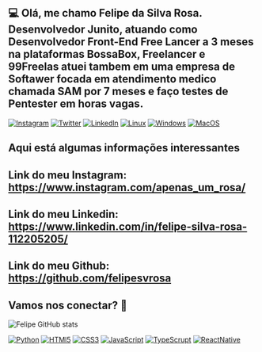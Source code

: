 ## 💻 Olá, me chamo Felipe da Silva Rosa. Desenvolvedor Junito, atuando como Desenvolvedor Front-End Free Lancer a 3 meses na plataformas BossaBox, Freelancer e 99Freelas atuei tambem em uma empresa de Softawer focada em atendimento medico chamada SAM por 7 meses e faço testes de Pentester em horas vagas.

[![Instagram](https://img.shields.io/badge/Instagram-E4405F?style=for-the-badge&logo=instagram&logoColor=white)](https://www.instagram.com/apenas_um_rosa/)
[![Twitter](https://img.shields.io/badge/Twitter-1DA1F2?style=for-the-badge&logo=twitter&logoColor=white)](https://twitter.com/FelipeDaBru)
[![Linkedln](https://img.shields.io/badge/LinkedIn-0077B5?style=for-the-badge&logo=linkedin&logoColor=white)](https://www.linkedin.com/in/apenasumrosa/)
[![Linux](https://img.shields.io/badge/Linux-FCC624?style=for-the-badge&logo=linux&logoColor=black)](https://github.com/felipesvrosa)
[![Windows](https://img.shields.io/badge/Windows-0078D6?style=for-the-badge&logo=windows&logoColor=white)](https://github.com/felipesvrosa)
[![MacOS](https://img.shields.io/badge/mac%20os-000000?style=for-the-badge&logo=apple&logoColor=white)](https://github.com/felipesvrosa)


## Aqui está algumas informações interessantes

## Link do meu Instagram: https://www.instagram.com/apenas_um_rosa/

## Link do meu Linkedin: https://www.linkedin.com/in/felipe-silva-rosa-112205205/

## Link do meu Github: https://github.com/felipesvrosa

## Vamos nos conectar? 👋

![Felipe GitHub stats](https://github-readme-stats.vercel.app/api?username=felipesvrosa&show_icons=true&theme=tokyonight)

[![Python](https://img.shields.io/badge/Python-14354C?style=for-the-badge&logo=python&logoColor=white)](https://github.com/felipesvrosa)
[![HTMl5](https://img.shields.io/badge/HTML5-E34F26?style=for-the-badge&logo=html5&logoColor=white)](https://github.com/felipesvrosa)
[![CSS3](https://img.shields.io/badge/CSS3-1572B6?style=for-the-badge&logo=css3&logoColor=white)](https://github.com/felipesvrosa)
[![JavaScript](https://img.shields.io/badge/JavaScript-323330?style=for-the-badge&logo=javascript&logoColor=F7DF1E)](https://github.com/felipesvrosa)
[![TypeScrupt](https://img.shields.io/badge/TypeScript-007ACC?style=for-the-badge&logo=typescript&logoColor=white)](https://github.com/felipesvrosa)
[![ReactNative](https://img.shields.io/badge/React_Native-20232A?style=for-the-badge&logo=react&logoColor=61DAFB)](https://github.com/felipesvrosa)

